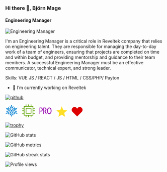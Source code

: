 ### Hi there 👋, Björn Mage
#### Engineering Manager
![Engineering Manager](https://arturssmirnovs.github.io/github-profile-readme-generator/images/banner.png)

I'm an Engineering Manager is a critical role in Reveltek company that relies on engineering talent. They are responsible for managing the day-to-day work of a team of engineers, ensuring that projects are completed on time and within budget, and providing mentorship and guidance to their team members. A successful Engineering Manager must be an effective communicator, technical expert, and strong leader.

Skills: VUE JS / REACT / JS / HTML / CSS/PHP/ Payton

- 🔭 I’m currently working on Reveltek 


[<img src='https://cdn.jsdelivr.net/npm/simple-icons@3.0.1/icons/github.svg' alt='github' height='40'>](https://github.com/bjornmage)  

<a href='https://archiveprogram.github.com/'><img src='https://raw.githubusercontent.com/acervenky/animated-github-badges/master/assets/acbadge.gif' width='40' height='40'></a> <a href='https://docs.github.com/en/developers'><img src='https://raw.githubusercontent.com/acervenky/animated-github-badges/master/assets/devbadge.gif' width='40' height='40'></a> <a href='https://github.com/pricing'><img src='https://raw.githubusercontent.com/acervenky/animated-github-badges/master/assets/pro.gif' width='40' height='40'></a> <a href='https://stars.github.com/'><img src='https://raw.githubusercontent.com/acervenky/animated-github-badges/master/assets/starbadge.gif' width='35' height='35'></a> <a href='https://docs.github.com/en/github/supporting-the-open-source-community-with-github-sponsors'><img src='https://raw.githubusercontent.com/acervenky/animated-github-badges/master/assets/sponsorbadge.gif' width='35' height='35'></a> 

[![trophy](https://github-profile-trophy.vercel.app/?username=bjornmage)](https://github.com/ryo-ma/github-profile-trophy)

![GitHub stats](https://github-readme-stats.vercel.app/api?username=bjornmage&show_icons=true&count_private=true)  

![GitHub metrics](https://metrics.lecoq.io/bjornmage)  

![GitHub streak stats](https://streak-stats.demolab.com/?user=bjornmage)  

![Profile views](https://gpvc.arturio.dev/bjornmage)  
